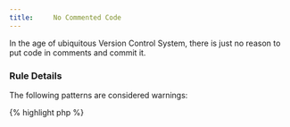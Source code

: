```yaml
---
title:     No Commented Code
---
```


In the age of ubiquitous Version Control System, there is just no reason to put code in comments and commit it. 


### Rule Details

The following patterns are considered warnings:

{% highlight php %}
<?php
//if ($foo) 
{
	$a++;
	# $c++;
} /* else 
{
	$b--;
}
*/

{% endhighlight %}{: .warning }


The following pattern is considered legit:

{% highlight php %}
<?php
/**
 * Returns some valuable answer from this object: $x ? 1 : 0;
 *
 * @return string
 */
function foo($x) { return magic($x); }

{% endhighlight %}{: .good }



### When Not To Use This Rule

If needed, just use revert from the control version system. 



